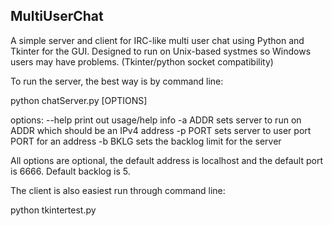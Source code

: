 MultiUserChat
-------------

A simple server and client for IRC-like multi user chat using Python and Tkinter for the GUI.
Designed to run on Unix-based systmes so Windows users may have problems.  (Tkinter/python socket compatibility)

To run the server, the best way is by command line:

python chatServer.py [OPTIONS]

options:
--help        print out usage/help info
-a ADDR       sets server to run on ADDR which should be an IPv4 address
-p PORT       sets server to user port PORT for an address
-b BKLG       sets the backlog limit for the server

All options are optional, the default address is localhost and the default port is 6666. Default backlog is 5.

The client is also easiest run through command line:

python tkintertest.py

